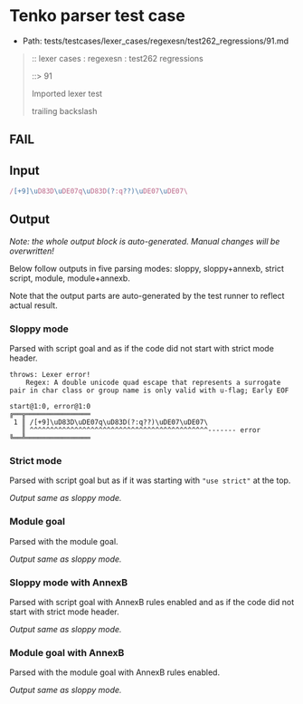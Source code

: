 # Tenko parser test case

- Path: tests/testcases/lexer_cases/regexesn/test262_regressions/91.md

> :: lexer cases : regexesn : test262 regressions
>
> ::> 91
>
> Imported lexer test
>
> trailing backslash

## FAIL

## Input

`````js
/[+9]\uD83D\uDE07q\uD83D(?:q??)\uDE07\uDE07\
`````

## Output

_Note: the whole output block is auto-generated. Manual changes will be overwritten!_

Below follow outputs in five parsing modes: sloppy, sloppy+annexb, strict script, module, module+annexb.

Note that the output parts are auto-generated by the test runner to reflect actual result.

### Sloppy mode

Parsed with script goal and as if the code did not start with strict mode header.

`````
throws: Lexer error!
    Regex: A double unicode quad escape that represents a surrogate pair in char class or group name is only valid with u-flag; Early EOF

start@1:0, error@1:0
╔══╦════════════════
 1 ║ /[+9]\uD83D\uDE07q\uD83D(?:q??)\uDE07\uDE07\
   ║ ^^^^^^^^^^^^^^^^^^^^^^^^^^^^^^^^^^^^^^^^^^^^------- error
╚══╩════════════════

`````

### Strict mode

Parsed with script goal but as if it was starting with `"use strict"` at the top.

_Output same as sloppy mode._

### Module goal

Parsed with the module goal.

_Output same as sloppy mode._

### Sloppy mode with AnnexB

Parsed with script goal with AnnexB rules enabled and as if the code did not start with strict mode header.

_Output same as sloppy mode._

### Module goal with AnnexB

Parsed with the module goal with AnnexB rules enabled.

_Output same as sloppy mode._
